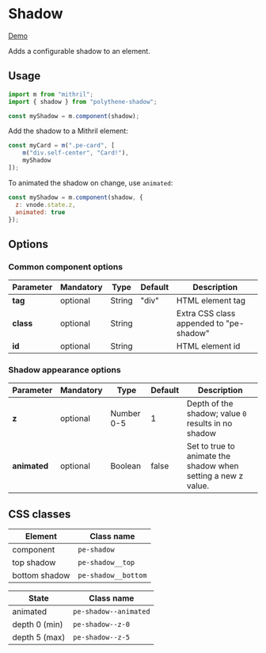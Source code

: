 # Shadow

<a class="btn-demo" href="http://arthurclemens.github.io/Polythene-examples/index.html#/shadow">Demo</a>

Adds a configurable shadow to an element.


## Usage

~~~javascript
import m from "mithril";
import { shadow } from "polythene-shadow";

const myShadow = m.component(shadow);
~~~

Add the shadow to a Mithril element:

~~~javascript
const myCard = m(".pe-card", [
    m("div.self-center", "Card!"),
    myShadow
]);
~~~

To animated the shadow on change, use `animated`:

~~~javascript
const myShadow = m.component(shadow, {
  z: vnode.state.z,
  animated: true
});
~~~

## Options

### Common component options

| **Parameter** |  **Mandatory** | **Type** | **Default** | **Description** |
| ------------- | -------------- | -------- | ----------- | --------------- |
| **tag** | optional | String | "div" | HTML element tag |
| **class** | optional | String |  | Extra CSS class appended to "pe-shadow" |
| **id** | optional | String | | HTML element id |

### Shadow appearance options

| **Parameter** |  **Mandatory** | **Type** | **Default** | **Description** |
| ------------- | -------------- | -------- | ----------- | --------------- |
| **z** | optional | Number 0-5 | 1 | Depth of the shadow; value `0` results in no shadow |
| **animated** | optional | Boolean | false | Set to true to animate the shadow when setting a new z value. |


## CSS classes

| **Element** |  **Class name** |
| ----------- | --------------- |
| component   | `pe-shadow` |
| top shadow   | `pe-shadow__top` |
| bottom shadow   | `pe-shadow__bottom` |

| **State**     |  **Class name** |
| ------------- | --------------- |
| animated      | `pe-shadow--animated` |
| depth 0 (min) | `pe-shadow--z-0` |
| depth 5 (max) | `pe-shadow--z-5` |


